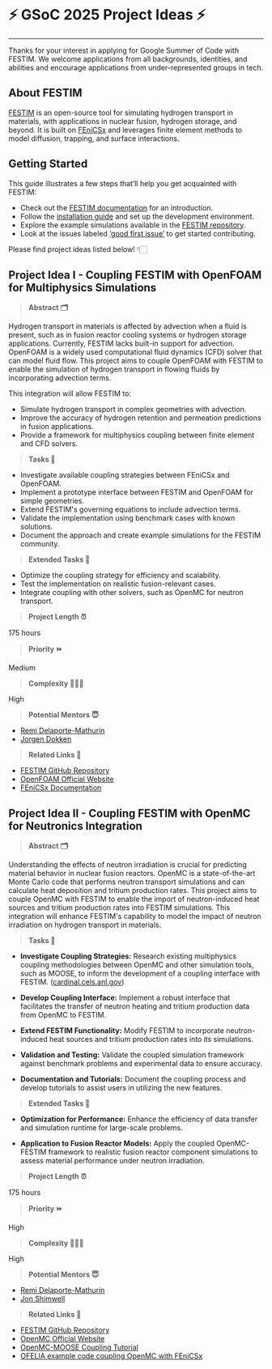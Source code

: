 # ⚡️ GSoC 2025 Project Ideas ⚡️

---

Thanks for your interest in applying for Google Summer of Code with FESTIM. We welcome applications from all backgrounds, identities, and abilities and encourage applications from under-represented groups in tech.

## About FESTIM

[FESTIM](https://festim.readthedocs.io/) is an open-source tool for simulating hydrogen transport in materials, with applications in nuclear fusion, hydrogen storage, and beyond. It is built on [FEniCSx](https://fenicsproject.org/) and leverages finite element methods to model diffusion, trapping, and surface interactions.

## Getting Started

This guide illustrates a few steps that’ll help you get acquainted with FESTIM:

- Check out the [FESTIM documentation](https://festim.readthedocs.io/) for an introduction.
- Follow the [installation guide](https://festim.readthedocs.io/en/latest/installation.html) and set up the development environment.
- Explore the example simulations available in the [FESTIM repository](https://github.com/festim-dev/FESTIM).
- Look at the issues labeled [‘good first issue’](https://github.com/festim-dev/FESTIM/issues?q=label%3A%22good+first+issue%22) to get started contributing.

Please find project ideas listed below! 👇🏻

## Project Idea I - Coupling FESTIM with OpenFOAM for Multiphysics Simulations

> **Abstract 🗂**

Hydrogen transport in materials is affected by advection when a fluid is present, such as in fusion reactor cooling systems or hydrogen storage applications. Currently, FESTIM lacks built-in support for advection. OpenFOAM is a widely used computational fluid dynamics (CFD) solver that can model fluid flow. This project aims to couple OpenFOAM with FESTIM to enable the simulation of hydrogen transport in flowing fluids by incorporating advection terms.

This integration will allow FESTIM to:
- Simulate hydrogen transport in complex geometries with advection.
- Improve the accuracy of hydrogen retention and permeation predictions in fusion applications.
- Provide a framework for multiphysics coupling between finite element and CFD solvers.

> **Tasks 📝**

- Investigate available coupling strategies between FEniCSx and OpenFOAM.
- Implement a prototype interface between FESTIM and OpenFOAM for simple geometries.
- Extend FESTIM's governing equations to include advection terms.
- Validate the implementation using benchmark cases with known solutions.
- Document the approach and create example simulations for the FESTIM community.

> **Extended Tasks 📝**

- Optimize the coupling strategy for efficiency and scalability.
- Test the implementation on realistic fusion-relevant cases.
- Integrate coupling with other solvers, such as OpenMC for neutron transport.

> **Project Length ⏰**

175 hours

> **Priority ⏩**

Medium

> **Complexity 👨🏻‍💻**

High

> **Potential Mentors 😇**

- [Remi Delaporte-Mathurin](mailto:remidm@mit.edu)
- [Jorgen Dokken](mailto:dokken@simula.no)

> **Related Links 🔗**

- [FESTIM GitHub Repository](https://github.com/festim-dev/FESTIM)
- [OpenFOAM Official Website](https://www.openfoam.com/)
- [FEniCSx Documentation](https://fenicsproject.org/)

## Project Idea II - Coupling FESTIM with OpenMC for Neutronics Integration

> **Abstract 🗂**

Understanding the effects of neutron irradiation is crucial for predicting material behavior in nuclear fusion reactors. OpenMC is a state-of-the-art Monte Carlo code that performs neutron transport simulations and can calculate heat deposition and tritium production rates. This project aims to couple OpenMC with FESTIM to enable the import of neutron-induced heat sources and tritium production rates into FESTIM simulations. This integration will enhance FESTIM's capability to model the impact of neutron irradiation on hydrogen transport in materials.

> **Tasks 📝**

- **Investigate Coupling Strategies:** Research existing multiphysics coupling methodologies between OpenMC and other simulation tools, such as MOOSE, to inform the development of a coupling interface with FESTIM. ([cardinal.cels.anl.gov](https://cardinal.cels.anl.gov/tutorials/openmc_solid.html?utm_source=chatgpt.com))

- **Develop Coupling Interface:** Implement a robust interface that facilitates the transfer of neutron heating and tritium production data from OpenMC to FESTIM.

- **Extend FESTIM Functionality:** Modify FESTIM to incorporate neutron-induced heat sources and tritium production rates into its simulations.

- **Validation and Testing:** Validate the coupled simulation framework against benchmark problems and experimental data to ensure accuracy.

- **Documentation and Tutorials:** Document the coupling process and develop tutorials to assist users in utilizing the new features.

> **Extended Tasks 📝**

- **Optimization for Performance:** Enhance the efficiency of data transfer and simulation runtime for large-scale problems.

- **Application to Fusion Reactor Models:** Apply the coupled OpenMC-FESTIM framework to realistic fusion reactor component simulations to assess material performance under neutron irradiation.

> **Project Length ⏰**

175 hours

> **Priority ⏩**

High

> **Complexity 👨🏻‍💻**

High

> **Potential Mentors 😇**

- [Remi Delaporte-Mathurin](mailto:remidm@mit.edu)
- [Jon Shimwell](mailto:jon@proximafusion.com)

> **Related Links 🔗**

- [FESTIM GitHub Repository](https://github.com/festim-dev/FESTIM)
- [OpenMC Official Website](https://openmc.org/)
- [OpenMC-MOOSE Coupling Tutorial](https://cardinal.cels.anl.gov/tutorials/openmc_solid.html)
- [OFELIA example code coupling OpenMC with FEniCSx](https://ermete-lab.github.io/MP-OFELIA/intro.html)
